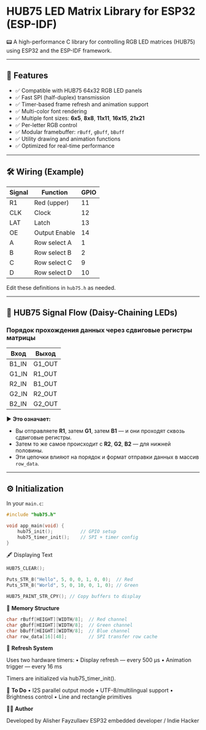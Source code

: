 # HUB75 LED Matrix Library for ESP32 (ESP-IDF)

📟 A high-performance C library for controlling RGB LED matrices (HUB75) using ESP32 and the ESP-IDF framework.

---

## 📌 Features

- ✅ Compatible with HUB75 64x32 RGB LED panels
- ✅ Fast SPI (half-duplex) transmission
- ✅ Timer-based frame refresh and animation support
- ✅ Multi-color font rendering
- ✅ Multiple font sizes: **6x5**, **8x8**, **11x11**, **16x15**, **21x21**
- ✅ Per-letter RGB control
- ✅ Modular framebuffer: `rBuff`, `gBuff`, `bBuff`
- ✅ Utility drawing and animation functions
- ✅ Optimized for real-time performance

---

## 🛠️ Wiring (Example)

| Signal | Function             | GPIO |
|--------|----------------------|------|
| R1     | Red (upper)          | 11   |
| CLK    | Clock                | 12   |
| LAT    | Latch                | 13   |
| OE     | Output Enable        | 14   |
| A      | Row select A         | 1    |
| B      | Row select B         | 2    |
| C      | Row select C         | 9    |
| D      | Row select D         | 10   |

Edit these definitions in `hub75.h` as needed.

---

## 🔌 HUB75 Signal Flow (Daisy-Chaining LEDs)

### Порядок прохождения данных через сдвиговые регистры матрицы

| Вход      | Выход     |
|-----------|-----------|
| B1_IN     | G1_OUT    |
| G1_IN     | R1_OUT    |
| R2_IN     | B1_OUT    |
| G2_IN     | R2_OUT    |
| B2_IN     | G2_OUT    |

▶️ **Это означает:**

- Вы отправляете **R1**, затем **G1**, затем **B1** — и они проходят сквозь сдвиговые регистры.
- Затем то же самое происходит с **R2**, **G2**, **B2** — для нижней половины.
- Эти цепочки влияют на порядок и формат отправки данных в массив `row_data`.


---

## ⚙️ Initialization

In your `main.c`:

```c
#include "hub75.h"

void app_main(void) {
    hub75_init();          // GPIO setup
    hub75_timer_init();    // SPI + timer config
}
```
🖋️ Displaying Text
```c
HUB75_CLEAR();

Puts_STR_8("Hello", 5, 0, 0, 1, 0, 0);  // Red
Puts_STR_8("World", 5, 0, 10, 0, 1, 0); // Green

HUB75_PAINT_STR_CPY(); // Copy buffers to display
```

🧠 **Memory Structure**
```c
char rBuff[HEIGHT][WIDTH/8];  // Red channel
char gBuff[HEIGHT][WIDTH/8];  // Green channel
char bBuff[HEIGHT][WIDTH/8];  // Blue channel
char row_data[16][48];        // SPI transfer row cache
```
🔁 **Refresh System**

Uses two hardware timers:
	•	Display refresh — every 500 µs
	•	Animation trigger — every 16 ms

Timers are initialized via hub75_timer_init().

🧰 **To Do**
	•	I2S parallel output mode
	•	UTF-8/multilingual support
	•	Brightness control
	•	Line and rectangle primitives

👨‍💻 **Author**

Developed by Alisher Fayzullaev
ESP32 embedded developer / Indie Hacker